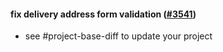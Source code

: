 #### fix delivery address form validation ([#3541](https://github.com/shopsys/shopsys/pull/3541))

- see #project-base-diff to update your project
